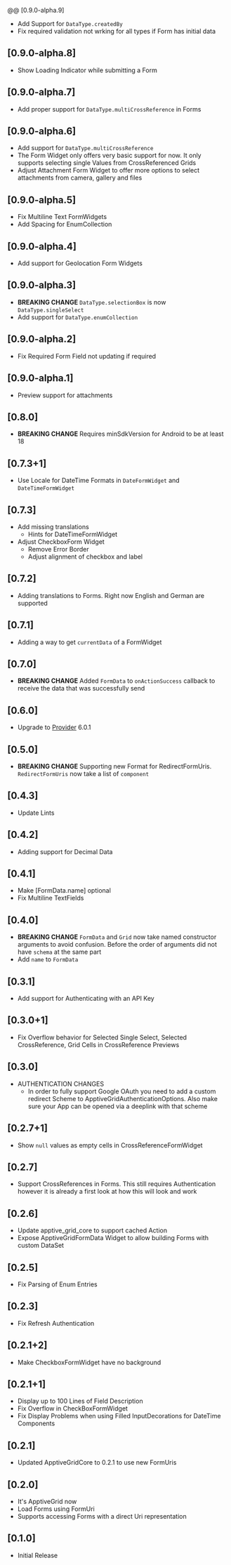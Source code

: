 @@ [0.9.0-alpha.9]
* Add Support for `DataType.createdBy`
* Fix required validation not wrking for all types if Form has initial data

## [0.9.0-alpha.8]
* Show Loading Indicator while submitting a Form

## [0.9.0-alpha.7]
* Add proper support for `DataType.multiCrossReference` in Forms

## [0.9.0-alpha.6]
* Add support for `DataType.multiCrossReference`
* The Form Widget only offers very basic support for now. It only supports selecting single Values from CrossReferenced Grids
* Adjust Attachment Form Widget to offer more options to select attachments from camera, gallery and files

## [0.9.0-alpha.5]
* Fix Multiline Text FormWidgets
* Add Spacing for EnumCollection

## [0.9.0-alpha.4]
* Add support for Geolocation Form Widgets

## [0.9.0-alpha.3]
* **BREAKING CHANGE** `DataType.selectionBox` is now `DataType.singleSelect`
* Add support for `DataType.enumCollection`

## [0.9.0-alpha.2]
* Fix Required Form Field not updating if required

## [0.9.0-alpha.1]
* Preview support for attachments

## [0.8.0]
* **BREAKING CHANGE** Requires minSdkVersion for Android to be at least 18

## [0.7.3+1]
* Use Locale for DateTime Formats in `DateFormWidget` and `DateTimeFormWidget`

## [0.7.3]
* Add missing translations
  * Hints for DateTimeFormWidget
* Adjust CheckboxForm Widget
  * Remove Error Border
  * Adjust alignment of checkbox and label

## [0.7.2]
* Adding translations to Forms. Right now English and German are supported

## [0.7.1]
* Adding a way to get `currentData` of a FormWidget

## [0.7.0]
* **BREAKING CHANGE** Added `FormData` to `onActionSuccess` callback to receive the data that was successfully send

## [0.6.0]
* Upgrade to [Provider](https://pub.dev/packages/provider) 6.0.1

## [0.5.0]
* **BREAKING CHANGE** Supporting new Format for RedirectFormUris. `RedirectFormUris` now take a list of `component`

## [0.4.3]
* Update Lints

## [0.4.2]
* Adding support for Decimal Data

## [0.4.1]
* Make [FormData.name] optional
* Fix Multiline TextFields

## [0.4.0]
* **BREAKING CHANGE** `FormData` and `Grid` now take named constructor arguments to avoid confusion. Before the order of arguments did not have `schema` at the same part
* Add `name` to `FormData`

## [0.3.1]
* Add support for Authenticating with an API Key

## [0.3.0+1]
* Fix Overflow behavior for Selected Single Select, Selected CrossReference, Grid Cells in CrossReference Previews

## [0.3.0]
* AUTHENTICATION CHANGES
    * In order to fully support Google OAuth you need to add a custom redirect Scheme to ApptiveGridAuthenticationOptions. Also make sure your App can be opened via a deeplink with that scheme

## [0.2.7+1]
* Show `null` values as empty cells in CrossReferenceFormWidget

## [0.2.7]
* Support CrossReferences in Forms. This still requires Authentication however it is already a first look at how this will look and work

## [0.2.6]
* Update apptive_grid_core to support cached Action
* Expose ApptiveGridFormData Widget to allow building Forms with custom DataSet

## [0.2.5]
* Fix Parsing of Enum Entries

## [0.2.3]
* Fix Refresh Authentication

## [0.2.1+2]
* Make CheckboxFormWidget have no background

## [0.2.1+1]
* Display up to 100 Lines of Field Description
* Fix Overflow in CheckBoxFormWidget
* Fix Display Problems when using Filled InputDecorations for DateTime Components

## [0.2.1]
* Updated ApptiveGridCore to 0.2.1 to use new FormUris

## [0.2.0]
* It's ApptiveGrid now
* Load Forms using FormUri
* Supports accessing Forms with a direct Uri representation

## [0.1.0]
* Initial Release
